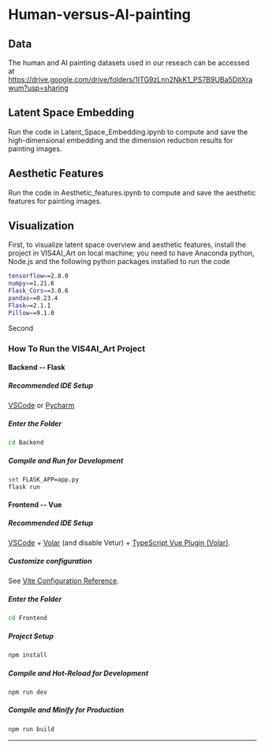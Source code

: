 # Human-versus-AI-painting

## Data
The human and AI painting datasets used in our reseach can be accessed at https://drive.google.com/drive/folders/1ITG9zLnn2NkK1_PS7B9UBa5DitXrawum?usp=sharing

## Latent Space Embedding
Run the code in Latent_Space_Embedding.ipynb to compute and save the high-dimensional embedding and the dimension reduction results for painting images.

## Aesthetic Features
Run the code in Aesthetic_features.ipynb to compute and save the aesthetic features for painting images.

## Visualization
First, to visualize latent space overview and aesthetic features, install the project in VIS4AI_Art on local machine; you need to have Anaconda python, Node.js and the following python packages installed to run the code
```sh
tensorflow==2.8.0
numpy==1.21.6
Flask_Cors==3.0.6
pandas==0.23.4
Flask==2.1.1
Pillow==9.1.0
```
Second
### How To Run the VIS4AI_Art Project

#### Backend -- Flask

##### Recommended IDE Setup

[VSCode](https://code.visualstudio.com/) or [Pycharm](https://www.jetbrains.com/pycharm/download/#section=windows) 

##### Enter the Folder

```sh
cd Backend
```

##### Compile and Run for Development
```sh
set FLASK_APP=app.py
flask run
```

#### Frontend -- Vue

##### Recommended IDE Setup

[VSCode](https://code.visualstudio.com/) + [Volar](https://marketplace.visualstudio.com/items?itemName=johnsoncodehk.volar) (and disable Vetur) + [TypeScript Vue Plugin (Volar)](https://marketplace.visualstudio.com/items?itemName=johnsoncodehk.vscode-typescript-vue-plugin).

##### Customize configuration

See [Vite Configuration Reference](https://vitejs.dev/config/).

##### Enter the Folder

```sh
cd Frontend
```

##### Project Setup

```sh
npm install
```

##### Compile and Hot-Reload for Development

```sh
npm run dev
```

##### Compile and Minify for Production

```sh
npm run build
```
---


